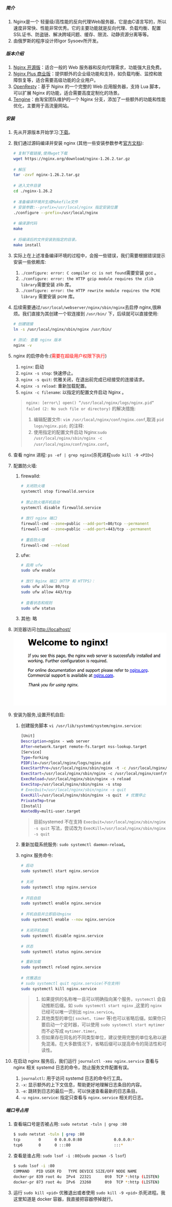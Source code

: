 ##### 简介

1. Nginx是一个 轻量级/高性能的反向代理Web服务器，它是由C语言写的，所以速度非常快、性能非常优秀。它的主要功能就是反向代理、负载均衡、配置SSL证书、防盗链、解决跨域问题、缓存、限流、动静资源分离等等。
2. 由俄罗斯的程序设计师Igor Sysoev所开发。



##### 版本介绍

1. [Nginx 开源版](https://nginx.org/)：适合一般的 Web 服务器和反向代理需求，功能强大且免费。
2. [Nginx Plus 商业版](https://www.nginx.com)：提供额外的企业级功能和支持，如负载均衡、监控和故障恢复等，适合需要高级功能的企业用户。
3. [OpenResty](https://openresty.org/cn/)：基于 Nginx 的一个完整的 Web 应用服务器，支持 Lua 脚本，可以扩展 Nginx 的功能，适合需要高度定制化的场景。
4. [Tengine](https://tengine.taobao.org/)：由淘宝团队维护的一个 Nginx 分支，添加了一些额外的功能和性能优化，主要用于高流量网站。



##### 安装

1. 先从开源版本开始学习:[下载](https://nginx.org/en/download.html)。

2. 我们通过源码编译并安装 nginx (其他一些安装参数参考[官方文档](https://nginx.org/en/docs/configure.html)):

   ```bash
   # 复制下载链接,使用wget下载
   wget https://nginx.org/download/nginx-1.26.2.tar.gz
   
   # 解压
   tar -zxvf nginx-1.26.2.tar.gz
   
   # 进入文件目录
   cd ./nginx-1.26.2
   
   # 准备编译环境并生成Makefile文件
   # 安装参数:--prefix=/usr/local/nginx 指定安装位置
   ./configure --prefix=/usr/local/nginx
   
   # 编译源代码
   make
   
   # 将编译后的文件安装到指定的目录。
   make install
   ```

3. 实际上在上述准备编译环境的过程中，会报一些错误，我们需要根据错误提示安装一些依赖库:

   1. `./configure: error: C compiler cc is not found`需要安装 gcc 。
   2. `./configure: error: the HTTP gzip module requires the zlib library`需要安装 zlib 库。
   3. `./configure: error: the HTTP rewrite module requires the PCRE library` 需要安装 pcre 库。

4. 后续需要通过`/usr/local/webserver/nginx/sbin/nginx`去启停 nginx,很麻烦。我们直接为其创建一个软连接到 `/usr/bin/` 下，后续就可以直接使用:

   ```bash
   # 创建链接
   ln -s /usr/local/nginx/sbin/nginx /usr/bin/
   
   # 测试: 查看 nginx 版本
   nginx -v
   ```

5. nginx 的启停命令:(<font color=red>需要在超级用户权限下执行</font>)

   1. `nginx`: 启动
   2. `nginx -s stop`: 快速停止。
   3. `nginx -s quit`: 优雅关闭，在退出前完成已经接受的连接请求。
   4. `nginx -s reload`: 重新加载配置。
   5. `nginx -c filename`: 以指定的配置文件启动 Nginx 。

   > `nginx: [error\] open() “/usr/local/nginx/logs/nginx.pid“ failed (2: No such file or directory)` 的解决措施:
   >
   > 1. 编辑配置文件: `vim /usr/local/nginx/conf/nginx.conf`,取消 `pid      logs/nginx.pid;` 的注释:
   > 2. 使用指定的配置文件启动 Nginx:`sudo /usr/local/nginx/sbin/nginx -c /usr/local/nginx/conf/nginx.conf`。

6. 查看 nginx 进程: `ps -ef | grep nginx`(杀死进程`sudo kill -9 <PID>`)

7. 配置防火墙:

   1. firewalld:

      ```bash
      # 关闭防火墙
      systemctl stop firewalld.service
      
      # 禁止防火墙开机启动
      systemctl disable firewalld.service
      
      # 放行 nginx 端口
      firewall-cmd --zone=public --add-port=80/tcp --permanent
      firewall-cmd --zone=public --add-port=443/tcp --permanent
      
      # 重启防火墙
      firewall-cmd --reload
      ```

   2. ufw:

      ```bash
      # 启用 ufw
      sudo ufw enable
      
      # 放行 Nginx 端口（HTTP 和 HTTPS）：
      sudo ufw allow 80/tcp
      sudo ufw allow 443/tcp
      
      # 查看状态和规则
      sudo ufw status
      ```

   3. 其他: 略

8. 浏览器访问:[http://localhost/](http://localhost/)<br><img src="./assets/image-20241026224833834.png" alt="image-20241026224833834" style="zoom:67%;" />

9. 安装为服务,设置开机自启:

   1. 创建服务脚本 `vi /usr/lib/systemd/system/nginx.service`:

      ```bash
      [Unit]
      Description=nginx - web server
      After=network.target remote-fs.target nss-lookup.target
      [Service]
      Type=forking
      PIDFile=/usr/local/nginx/logs/nginx.pid
      ExecStartPre=/usr/local/nginx/sbin/nginx -t -c /usr/local/nginx/conf/nginx.conf
      ExecStart=/usr/local/nginx/sbin/nginx -c /usr/local/nginx/conf/nginx.conf
      ExecReload=/usr/local/nginx/sbin/nginx -s reload
      ExecStop=/usr/local/nginx/sbin/nginx -s stop
      # ExecQuit=/usr/local/nginx/sbin/nginx -s quit
      ExecKill=/usr/local/nginx/sbin/nginx -s quit  # 优雅停止
      PrivateTmp=true
      [Install]
      WantedBy=multi-user.target
      ```

      > 目前systemed 不在支持 `ExecQuit=/usr/local/nginx/sbin/nginx -s quit` 写法，尝试改为 `ExecKill=/usr/local/nginx/sbin/nginx -s quit`

   2. 重新加载系统服务: `sudo systemctl daemon-reload`。

   3. nginx 服务命令:

      ```bash
      # 启动
      sudo systemctl start nginx.service
      
      # 关闭
      sudo systemctl stop nginx.service
      
      # 开启自启
      sudo systemctl enable nginx.service
      
      # 开机自启并立即启动nginx
      sudo systemctl enable --now nginx.service
      
      # 关闭开机自启
      sudo systemctl disable nginx.service
      
      # 状态
      sudo systemctl status nginx.service
      ```

      ```bash
      # 重新加载
      sudo systemctl reload nginx.service
      
      # 优雅退出
      # sudo systemctl quit nginx.service(不在支持)
      sudo systemctl kill nginx.service
      ```

      > 1. 如果提供的名称唯一且可以明确指向某个服务，`systemctl` 会自动推断后缀。如 `sudo systemctl start nginx` ,这里的 `nginx` 已经可以唯一识别出 `nginx.service`。
      > 2. 其他类型的单位( `socket`、`timer` 等)也可以省略后缀。如果你只要启动一个定时器，可以使用 `sudo systemctl start mytimer` 而不必写成 `mytimer.timer`。
      > 3. 但如果存在同名的不同类型单位，建议使用完整的单位名称以避免混淆。在大多数情况下，省略后缀可以提高命令的简洁性和可读性。

10. 在启动 nginx 服务后，我们运行 `journalctl -xeu nginx.service` 查看与nginx 相关 systemd 日志的命令，防止服务文件配置有误。

    1. `journalctl`: 用于访问 systemd 日志的命令行工具。
    2. `-x`: 显示额外的上下文信息，帮助更好地理解日志条目的内容。
    3. `-e`: 跳转到日志的最后一页，可以快速查看最新的日志条目。
    4. `-u nginx.service`: 指定只查看与 `nginx.service` 相关的日志。






##### 端口号占用

1. 查看端口号是否被占用: `sudo netstat -tuln | grep :80`

   ```bash
   $ sudo netstat -tuln | grep :80
   tcp        0      0 0.0.0.0:80              0.0.0.0:*               LISTEN
   tcp6       0      0 :::80                   :::*                    LISTEN
   ```

2. 查看是谁占用: `sudo lsof -i :80`(`sudo pacman -S lsof`)

   ```bash
   $ sudo lsof -i :80
   COMMAND   PID USER FD   TYPE DEVICE SIZE/OFF NODE NAME
   docker-pr 839 root 4u  IPv4  22321      0t0  TCP *:http (LISTEN)
   docker-pr 873 root 4u  IPv6  23260      0t0  TCP *:http (LISTEN)
   ```

3. 运行 `sudo kill <pid>` 优雅退出或者使用 `sudo kill -9 <pid>` 杀死进程。我这里知道是 docker 容器，我直接把容器停掉就行。

